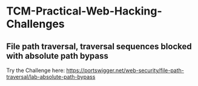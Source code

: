 # TCM-Practical-Web-Hacking-Challenges

## File path traversal, traversal sequences blocked with absolute path bypass

Try the Challenge here:
https://portswigger.net/web-security/file-path-traversal/lab-absolute-path-bypass
